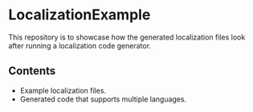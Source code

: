 # LocalizationExample

This repository is to showcase how the generated localization files look after running a localization code generator.

## Contents
- Example localization files.
- Generated code that supports multiple languages.
